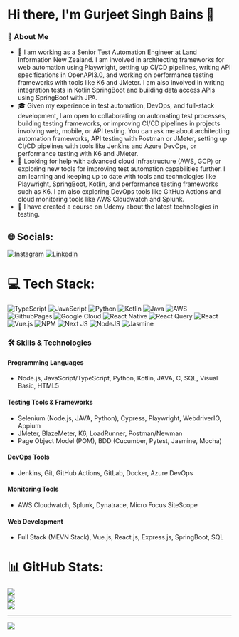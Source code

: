 # Hi there, I'm Gurjeet Singh Bains 👋

### 🚀 About Me
- 💼 I am working as a Senior Test Automation Engineer at Land Information New Zealand. I am involved in architecting frameworks for web automation using Playwright, setting up CI/CD pipelines, writing API specifications in OpenAPI3.0, and working on performance testing frameworks with tools like K6 and JMeter. I am also involved in writing integration tests in Kotlin SpringBoot and building data access APIs using SpringBoot with JPA.
- 🎓 Given my experience in test automation, DevOps, and full-stack development, I am open to collaborating on automating test processes, building testing frameworks, or improving CI/CD pipelines in projects involving web, mobile, or API testing. You can ask me about architecting automation frameworks, API testing with Postman or JMeter, setting up CI/CD pipelines with tools like Jenkins and Azure DevOps, or performance testing with K6 and JMeter.
- 🎯 Looking for help with advanced cloud infrastructure (AWS, GCP) or exploring new tools for improving test automation capabilities further. I am learning and keeping up to date with tools and technologies like Playwright, SpringBoot, Kotlin, and performance testing frameworks such as K6. I am also exploring DevOps tools like GitHub Actions and cloud monitoring tools like AWS Cloudwatch and Splunk.
- 📝 I have created a course on Udemy about the latest technologies in testing.


## 🌐 Socials:
[![Instagram](https://img.shields.io/badge/Instagram-%23E4405F.svg?logo=Instagram&logoColor=white)](https://instagram.com/gurjeet_bains) [![LinkedIn](https://img.shields.io/badge/LinkedIn-%230077B5.svg?logo=linkedin&logoColor=white)](https://linkedin.com/in/gurjeetsinghbains) 

# 💻 Tech Stack:
![TypeScript](https://img.shields.io/badge/typescript-%23007ACC.svg?style=for-the-badge&logo=typescript&logoColor=white) ![JavaScript](https://img.shields.io/badge/javascript-%23323330.svg?style=for-the-badge&logo=javascript&logoColor=%23F7DF1E) ![Python](https://img.shields.io/badge/python-3670A0?style=for-the-badge&logo=python&logoColor=ffdd54) ![Kotlin](https://img.shields.io/badge/kotlin-%237F52FF.svg?style=for-the-badge&logo=kotlin&logoColor=white) ![Java](https://img.shields.io/badge/java-%23ED8B00.svg?style=for-the-badge&logo=openjdk&logoColor=white) ![AWS](https://img.shields.io/badge/AWS-%23FF9900.svg?style=for-the-badge&logo=amazon-aws&logoColor=white) ![GithubPages](https://img.shields.io/badge/github%20pages-121013?style=for-the-badge&logo=github&logoColor=white) ![Google Cloud](https://img.shields.io/badge/GoogleCloud-%234285F4.svg?style=for-the-badge&logo=google-cloud&logoColor=white) ![React Native](https://img.shields.io/badge/react_native-%2320232a.svg?style=for-the-badge&logo=react&logoColor=%2361DAFB) ![React Query](https://img.shields.io/badge/-React%20Query-FF4154?style=for-the-badge&logo=react%20query&logoColor=white) ![React](https://img.shields.io/badge/react-%2320232a.svg?style=for-the-badge&logo=react&logoColor=%2361DAFB) ![Vue.js](https://img.shields.io/badge/vue.js-%2335495e.svg?style=for-the-badge&logo=vuedotjs&logoColor=%234FC08D) ![NPM](https://img.shields.io/badge/NPM-%23CB3837.svg?style=for-the-badge&logo=npm&logoColor=white) ![Next JS](https://img.shields.io/badge/Next-black?style=for-the-badge&logo=next.js&logoColor=white) ![NodeJS](https://img.shields.io/badge/node.js-6DA55F?style=for-the-badge&logo=node.js&logoColor=white) ![Jasmine](https://img.shields.io/badge/jasmine-%238A4182.svg?style=for-the-badge&logo=jasmine&logoColor=white)

### 🛠️ Skills & Technologies

#### **Programming Languages**
- Node.js, JavaScript/TypeScript, Python, Kotlin, JAVA, C, SQL, Visual Basic, HTML5

#### **Testing Tools & Frameworks**
- Selenium (Node.js, JAVA, Python), Cypress, Playwright, WebdriverIO, Appium
- JMeter, BlazeMeter, K6, LoadRunner, Postman/Newman
- Page Object Model (POM), BDD (Cucumber, Pytest, Jasmine, Mocha)
  
#### **DevOps Tools**
- Jenkins, Git, GitHub Actions, GitLab, Docker, Azure DevOps

#### **Monitoring Tools**
- AWS Cloudwatch, Splunk, Dynatrace, Micro Focus SiteScope

#### **Web Development**
- Full Stack (MEVN Stack), Vue.js, React.js, Express.js, SpringBoot, SQL
  
# 📊 GitHub Stats:
![](https://github-readme-stats.vercel.app/api?username=gurjeetbains&theme=dark&hide_border=false&include_all_commits=false&count_private=false)<br/>
![](https://github-readme-streak-stats.herokuapp.com/?user=gurjeetbains&theme=dark&hide_border=false)<br/>
![](https://github-readme-stats.vercel.app/api/top-langs/?username=gurjeetbains&theme=dark&hide_border=false&include_all_commits=false&count_private=false&layout=compact)

---
[![](https://visitcount.itsvg.in/api?id=gurjeetbains&icon=0&color=0)](https://visitcount.itsvg.in)

<!-- Proudly created with GPRM ( https://gprm.itsvg.in ) -->
